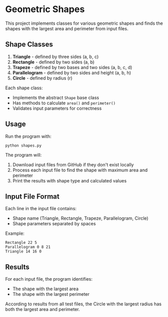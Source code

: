 # Geometric Shapes

This project implements classes for various geometric shapes and finds the shapes with the largest area and perimeter from input files.

## Shape Classes

1. **Triangle** - defined by three sides (a, b, c)
2. **Rectangle** - defined by two sides (a, b)
3. **Trapeze** - defined by two bases and two sides (a, b, c, d)
4. **Parallelogram** - defined by two sides and height (a, b, h)
5. **Circle** - defined by radius (r)

Each shape class:
- Implements the abstract `Shape` base class
- Has methods to calculate `area()` and `perimeter()`
- Validates input parameters for correctness

## Usage

Run the program with:

```
python shapes.py
```

The program will:
1. Download input files from GitHub if they don't exist locally
2. Process each input file to find the shape with maximum area and perimeter
3. Print the results with shape type and calculated values

## Input File Format

Each line in the input file contains:
- Shape name (Triangle, Rectangle, Trapeze, Parallelogram, Circle)
- Shape parameters separated by spaces

Example:
```
Rectangle 22 5
Parallelogram 0 8 21
Triangle 14 16 0
```

## Results

For each input file, the program identifies:
- The shape with the largest area
- The shape with the largest perimeter

According to results from all test files, the Circle with the largest radius has both the largest area and perimeter.